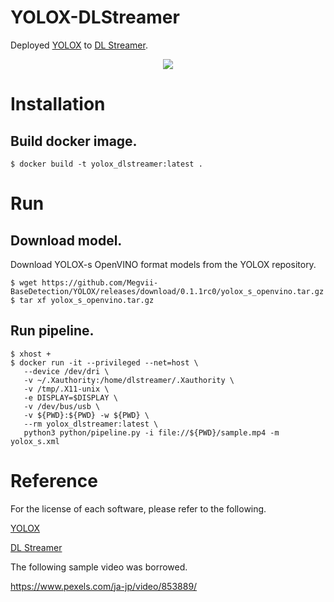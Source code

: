# YOLOX-DLStreamer

Deployed [YOLOX](https://github.com/Megvii-BaseDetection/YOLOX) to [DL Streamer](https://github.com/openvinotoolkit/dlstreamer_gst).

<div align="center"><img src="sample.gif"/></div>

# Installation

## Build docker image.

```
$ docker build -t yolox_dlstreamer:latest .
```

# Run

## Download model.

Download YOLOX-s OpenVINO format models from the YOLOX repository.

```
$ wget https://github.com/Megvii-BaseDetection/YOLOX/releases/download/0.1.1rc0/yolox_s_openvino.tar.gz
$ tar xf yolox_s_openvino.tar.gz
```

## Run pipeline.

```
$ xhost +
$ docker run -it --privileged --net=host \
   --device /dev/dri \
   -v ~/.Xauthority:/home/dlstreamer/.Xauthority \
   -v /tmp/.X11-unix \
   -e DISPLAY=$DISPLAY \
   -v /dev/bus/usb \
   -v ${PWD}:${PWD} -w ${PWD} \
   --rm yolox_dlstreamer:latest \
   python3 python/pipeline.py -i file://${PWD}/sample.mp4 -m yolox_s.xml
```

# Reference

For the license of each software, please refer to the following.

[YOLOX](https://github.com/Megvii-BaseDetection/YOLOX/blob/main/LICENSE)

[DL Streamer](https://github.com/dlstreamer/dlstreamer/blob/master/LICENSE)

The following sample video was borrowed.

https://www.pexels.com/ja-jp/video/853889/

